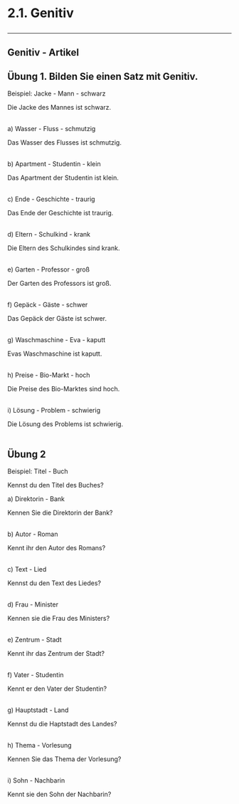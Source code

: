 # 2.1. Genitiv<hr/>


## Genitiv - Artikel


## Übung 1. Bilden Sie einen Satz mit Genitiv.

Beispiel: Jacke - Mann - schwarz

Die Jacke des Mannes ist schwarz.<br/><br/>

a) Wasser - Fluss - schmutzig

Das Wasser des Flusses ist schmutzig.<br/><br/>

b) Apartment - Studentin - klein

Das Apartment der Studentin ist klein.<br/><br/>

c) Ende - Geschichte - traurig

Das Ende der Geschichte ist traurig.<br/><br/>

d) Eltern - Schulkind - krank

Die Eltern des Schulkindes sind krank.<br/><br/>

e) Garten - Professor - groß

Der Garten des Professors ist groß.<br/><br/>

f) Gepäck - Gäste - schwer

Das Gepäck der Gäste ist schwer.<br/><br/>

g) Waschmaschine - Eva - kaputt

Evas Waschmaschine ist kaputt.<br/><br/>

h) Preise - Bio-Markt - hoch

Die Preise des Bio-Marktes sind hoch.<br/><br/>

i) Lösung - Problem - schwierig

Die Lösung des Problems ist schwierig.<br/><br/>


## Übung 2

Beispiel: Titel - Buch

Kennst du den Titel des Buches?

a) Direktorin - Bank

Kennen Sie die Direktorin der Bank?<br/><br/>

b) Autor - Roman

Kennt ihr den Autor des Romans?<br/><br/>

c) Text - Lied

Kennst du den Text des Liedes?<br/><br/>

d) Frau - Minister

Kennen sie die Frau des Ministers?<br/><br/>

e) Zentrum - Stadt

Kennt ihr das Zentrum der Stadt?<br/><br/>

f) Vater - Studentin

Kennt er den Vater der Studentin?<br/><br/>

g) Hauptstadt - Land

Kennst du die Haptstadt des Landes?<br/><br/>

h) Thema - Vorlesung

Kennen Sie das Thema der Vorlesung?<br/><br/>

i) Sohn - Nachbarin

Kennt sie den Sohn der Nachbarin?<br/><br/>

